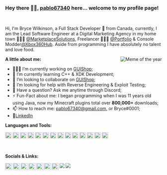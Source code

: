 ### Hey there 👋🏽, [pablo67340](https://bryces.website/) here... welcome to my profile page!

<br />

Hi, I'm Bryce Wilkinson, a Full Stack Developer 🚀 from Canada, currently, I am the Lead Software Engineer at a Digital Marketing Agency in my home town 🙍🏽‍♂️ [@MarketplaceSolutions](https://marketplacesolutions.ca), Freelancer 👨🏽‍💻 [@Portfolio](https://bryces.website/) & Console Modder[@Xbox360Hub](https://discord.gg/xWFJcNv). Aside from programming I have absolutely no talent and love food.

<img align="right" alt="Meme of the year" src="https://i.imgur.com/v7eDXTh.gif" />
  
**A little about me:**

- 👨🏽‍💻 I’m currently working on [GUIShop](https://github.com/pablo67340/GUIShop);
- 🌱 I’m currently learning C++ & XDK Development; 
- 👯 I’m looking to collaborate on [GUIShop](https://github.com/pablo67340/GUIShop);
- 🤔 I’m looking for help with Reverse Engineering & Exploit Testing;
- 💬 Have a question? Ask me anytime through Discord;
- ⚡️ Fun-Fact about me: I began programming when I was 11 years old using Java, now my Minecraft plugins total over **800,000+** downloads;
- 📫 How to reach me: pablo67340@gmail.com, or Bryce#0001;
- 📝[LinkedIn](https://www.linkedin.com/in/wilkinsonbryce/)

**Languages and Tools:**  

<code><img height="20" src="https://cdn.jsdelivr.net/npm/simple-icons@v3/icons/javascript.svg"></code>
<code><img height="20" src="https://cdn.jsdelivr.net/npm/simple-icons@v3/icons/gatsby.svg"></code>
<code><img height="20" src="https://cdn.jsdelivr.net/npm/simple-icons@v3/icons/react.svg"></code>
<code><img height="20" src="https://cdn.jsdelivr.net/npm/simple-icons@v3/icons/graphql.svg"></code>
<code><img height="20" src="https://cdn.jsdelivr.net/npm/simple-icons@v3/icons/node-dot-js.svg"></code>
<code><img height="20" src="https://cdn.jsdelivr.net/npm/simple-icons@v3/icons/raspberrypi.svg"></code>
<code><img height="20" src="https://cdn.jsdelivr.net/npm/simple-icons@v3/icons/java.svg"></code>
<code><img height="20" src="https://cdn.jsdelivr.net/npm/simple-icons@v3/icons/mysql.svg"></code>
<code><img height="20" src="https://cdn.jsdelivr.net/npm/simple-icons@v3/icons/shopify.svg"></code>
<code><img height="20" src="https://cdn.jsdelivr.net/npm/simple-icons@v3/icons/github.svg"></code>
<code><img height="20" src="https://cdn.jsdelivr.net/npm/simple-icons@v3/icons/php.svg"></code>
<code><img height="20" src="https://cdn.jsdelivr.net/npm/simple-icons@v3/icons/apachemaven.svg"></code>
<code><img height="20" src="https://cdn.jsdelivr.net/npm/simple-icons@v3/icons/xbox.svg"></code>
<code><img height="20" src="https://cdn.jsdelivr.net/npm/simple-icons@v3/icons/css3.svg"></code>

<br />

**Socials & Links:**  

<a href="https://discord.gg/v7D6pCm">
  <img align="left" alt="Absract Studios Discord" width="22px" src="https://cdn.jsdelivr.net/npm/simple-icons@v3/icons/discord.svg" />
</a>
<a href="https://twitter.com/bwilkinson69">
  <img align="left" alt="Bryce Wilkinson | Twitter" width="22px" src="https://cdn.jsdelivr.net/npm/simple-icons@v3/icons/twitter.svg" />
</a>
<a href="https://www.linkedin.com/in/wilkinsonbryce/">
  <img align="left" alt="Bryces Linkdein" width="22px" src="https://cdn.jsdelivr.net/npm/simple-icons@v3/icons/linkedin.svg" />
</a>
<a href="https://www.instagram.com/bryce_wilkinson98/">
  <img align="left" alt="Bryce's Instagram" width="22px" src="https://cdn.jsdelivr.net/npm/simple-icons@v3/icons/instagram.svg" />
</a>
<a href="https://www.reddit.com/user/pablo67340/">
  <img align="left" alt="Bryce's Reddit" width="22px" src="https://cdn.jsdelivr.net/npm/simple-icons@v3/icons/reddit.svg" />
</a>
<a href="https://www.mc-market.org/members/3801/">
  <img align="left" alt="Bryce's MC-Market" width="22px" src="https://bryces.website/projects/images/icons/mcm.png" />
</a>
<a href="https://www.spigotmc.org/members/pablo67340.35244/">
  <img align="left" alt="Bryce's Spigot" width="22px" src="https://bryces.website/projects/images/icons/spigot.png" />
</a>

<a href="https://github.com/anuraghazra/github-readme-stats">
  <img align="left" src="https://github-readme-stats.vercel.app/api?username=pablo67340&show_icons=true&hide_border=true&count_private=true" />
</a>
<a href="https://github.com/anuraghazra/convoychat">
  <img align="left" src="https://github-readme-stats.vercel.app/api/top-langs/?username=pablo67340&layout=compact" />
</a>
